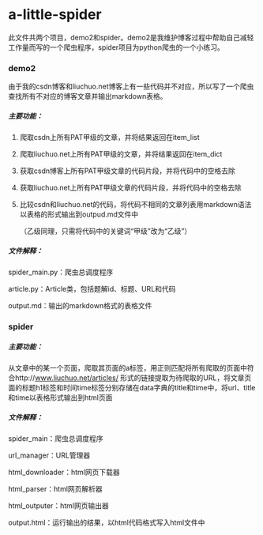 # a-little-spider
此文件共两个项目，demo2和spider。demo2是我维护博客过程中帮助自己减轻工作量而写的一个爬虫程序，spider项目为python爬虫的一个小练习。

### demo2

由于我的csdn博客和liuchuo.net博客上有一些代码并不对应，所以写了一个爬虫查找所有不对应的博客文章并输出markdown表格。

##### 主要功能：

1. 爬取csdn上所有PAT甲级的文章，并将结果返回在item_list

2. 爬取liuchuo.net上所有PAT甲级的文章，并将结果返回在item_dict

3. 获取csdn博客上所有PAT甲级文章的代码片段，并将代码中的空格去除

4. 获取liuchuo.net上所有PAT甲级文章的代码片段，并将代码中的空格去除

5. 比较csdn和liuchuo.net的代码，将代码不相同的文章列表用markdown语法以表格的形式输出到outpud.md文件中

   （乙级同理，只需将代码中的关键词“甲级”改为“乙级”）

##### 文件解释：

spider_main.py：爬虫总调度程序

article.py：Article类，包括题解id、标题、URL和代码

output.md：输出的markdown格式的表格文件



### spider

##### 主要功能：

从文章中的某一个页面，爬取其页面的a标签，用正则匹配将所有爬取的页面中符合http://www.liuchuo.net/articles/  形式的链接提取为待爬取的URL，将文章页面的标题h1标签和时间time标签分别存储在data字典的title和time中，将url、title和time以表格形式输出到html页面

##### 文件解释：

spider_main：爬虫总调度程序

url_manager：URL管理器

html_downloader：html网页下载器

html_parser：html网页解析器

html_outputer：html网页输出器

output.html：运行输出的结果，以html代码格式写入html文件中
